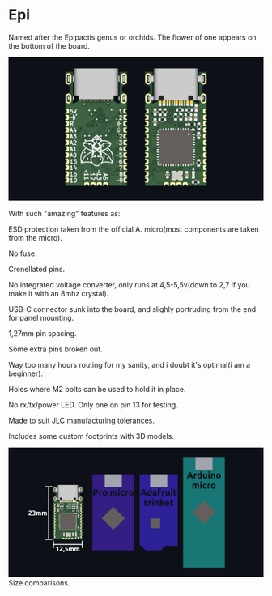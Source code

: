 # Epi

Named after the Epipactis genus or orchids. The flower of one appears on the bottom of the board.

![board](board2.png)

With such "amazing" features as:

ESD protection taken from the official A. micro(most components are taken from the micro).

No fuse.

Crenellated pins.

No integrated voltage converter, only runs at 4,5-5,5v(down to 2,7 if you make it with an 8mhz crystal).

USB-C connector sunk into the board, and slighly portruding from the end for panel mounting.

1,27mm pin spacing.

Some extra pins broken out.

Way too many hours routing for my sanity, and i doubt it's optimal(i am a beginner).

Holes where M2 bolts can be used to hold it in place.

No rx/tx/power LED. Only one on pin 13 for testing.

Made to suit JLC manufacturing tolerances.

Includes some custom footprints with 3D models.

![comp](comparison.png)
Size comparisons.
